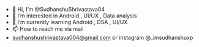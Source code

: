 - 👋 Hi, I’m @SudhanshuShrivastava04
- 👀 I’m interested in Android , UI/UX , Data analysis
- 🌱 I’m currently learning Android , DSA , UI/UX
- 📫 How to reach me via mail 
- sudhanshushrivastava004@gmail.com or instagram @_imsudhanshuxp

<!---
SudhanshuShrivastava04/SudhanshuShrivastava04 is a ✨ special ✨ repository because its `README.md` (this file) appears on your GitHub profile.
You can click the Preview link to take a look at your changes.
--->
